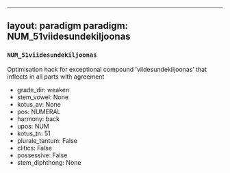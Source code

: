 
---
layout: paradigm
paradigm: NUM_51viidesundekiljoonas
---
### ` NUM_51viidesundekiljoonas `

Optimisation hack for exceptional compound ’viidesundekiljoonas’ that inflects in all parts with agreement
* grade_dir: weaken
* stem_vowel: None
* kotus_av: None
* pos: NUMERAL
* harmony: back
* upos: NUM
* kotus_tn: 51
* plurale_tantum: False
* clitics: False
* possessive: False
* stem_diphthong: None
